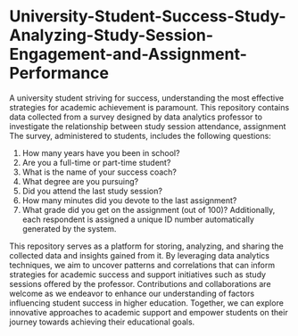 # University-Student-Success-Study-Analyzing-Study-Session-Engagement-and-Assignment-Performance
A university student striving for success, understanding the most effective strategies for academic achievement is paramount. This repository contains data collected from a survey designed by data analytics professor to investigate the relationship between study session attendance, assignment 
The survey, administered to students, includes the following questions:
1.	How many years have you been in school?
2.	Are you a full-time or part-time student?
3.	What is the name of your success coach?
4.	What degree are you pursuing?
5.	Did you attend the last study session?
6.	How many minutes did you devote to the last assignment?
7.	What grade did you get on the assignment (out of 100)?
Additionally, each respondent is assigned a unique ID number automatically generated by the system.
 
This repository serves as a platform for storing, analyzing, and sharing the collected data and insights gained from it. By leveraging data analytics techniques, we aim to uncover patterns and correlations that can inform strategies for academic success and support initiatives such as study sessions offered by the professor.
Contributions and collaborations are welcome as we endeavor to enhance our understanding of factors influencing student success in higher education. Together, we can explore innovative approaches to academic support and empower students on their journey towards achieving their educational goals.








